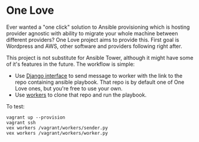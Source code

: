 One Love
========

Ever wanted a "one click" solution to Ansible provisioning which is hosting
provider agnostic with ability to migrate your whole machine between different
providers? One Love project aims to provide this. First goal is Wordpress and
AWS, other software and providers following right after.

This project is not substitute for Ansible Tower, although it might have some
of it's features in the future. The workflow is simple:

- Use [Django interface](https://github.com/mekanix/one-love-web) to send message to worker with the link to the repo
containing ansible playbook. That repo is by default one of One Love ones, but
you're free to use your own.
- Use [workers](https://github.com/mekanix/one-love-workers) to clone that repo and run the playbook.

To test:

    vagrant up --provision
    vagrant ssh
    vex workers /vagrant/workers/sender.py
    vex workers /vagrant/workers/worker.py
